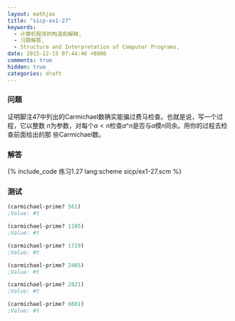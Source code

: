 ```yaml
---
layout: mathjax
title: "sicp-ex1-27"
keywords:
  - 计算机程序的构造和解释,
  - 习题解答,
  - Structure and Interpretation of Computer Programs,
date: 2015-12-15 07:44:46 +0800
comments: true
hidden: true
categories: draft
---
```


### 问题

证明脚注47中列出的Carmichael数确实能骗过费马检查。也就是说，写一个过程，它以整数
$n$为参数，对每个$a<n$检查$a\^n$是否与$a$模$n$同余。用你的过程去检查前面给出的那
些Carmichael数。

### 解答

{% include_code 练习1.27 lang:scheme sicp/ex1-27.scm %}

### 测试

``` scheme
(carmichael-prime? 561)
;Value: #t

(carmichael-prime? 1105)
;Value: #t

(carmichael-prime? 1729)
;Value: #t

(carmichael-prime? 2465)
;Value: #t

(carmichael-prime? 2821)
;Value: #t

(carmichael-prime? 6601)
;Value: #t
```
